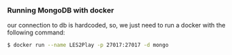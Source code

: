 ### Running MongoDB with docker

our connection to db is hardcoded, so, we just need to run a docker with the following command:

```bash
$ docker run --name LES2Play -p 27017:27017 -d mongo
```